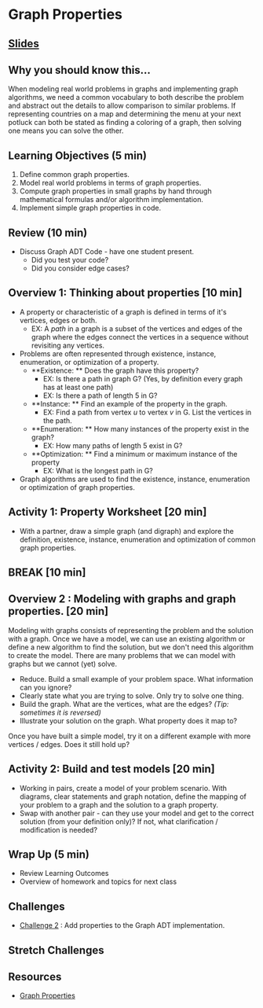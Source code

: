 # Graph Properties

## [Slides](https://docs.google.com/presentation/d/1VXFHzViCROaTJRJerTudUWWMTcYjbHEIMxP46_mSYtk/edit?usp=sharing)


## Why you should know this...
When modeling real world problems in graphs and implementing graph algorithms, we need a common vocabulary to both describe the problem and abstract out the details to allow comparison to similar problems. If representing countries on a map and determining the menu at your next potluck can both be stated as finding a coloring of a graph, then solving one means you can solve the other.


## Learning Objectives (5 min)

1. Define common graph properties.
1. Model real world problems in terms of graph properties.
1. Compute graph properties in small graphs by hand through mathematical formulas and/or algorithm implementation.  
1. Implement simple graph properties in code.

## Review (10 min)
- Discuss Graph ADT Code - have one student present.
    - Did you test your code?
    - Did you consider edge cases?

## Overview 1: Thinking about properties [10 min]
- A property or characteristic of a graph is defined in terms of it's vertices, edges or both.  
  - EX: A *path* in a graph is a subset of the vertices and edges of the graph where the edges connect the vertices in a sequence without revisiting any vertices.
- Problems are often represented through existence, instance, enumeration, or optimization of a property.  
  - **Existence: ** Does the graph have this property?
    - EX: Is there a path in graph G? (Yes, by definition every graph has at least one path)
    - EX: Is there a path of length 5 in G?
  - **Instance: ** Find an example of the property in the graph.
    - EX: Find a path from vertex *u* to vertex *v* in G. List the vertices in the path.
  - **Enumeration: ** How many instances of the property exist in the graph?
    - EX: How many paths of length 5 exist in G?
  - **Optimization: ** Find a minimum or maximum instance of the property
    - EX: What is the longest path in G?
- Graph algorithms are used to find the existence, instance, enumeration or optimization of graph properties.  

## Activity 1: Property Worksheet [20 min]
- With a partner, draw a simple graph (and digraph) and explore the definition, existence, instance, enumeration and optimization of common graph properties.

## BREAK [10 min]

## Overview 2 : Modeling with graphs and graph properties. [20 min]
Modeling with graphs consists of representing the problem and the solution with a graph. Once we have a model, we can use an existing algorithm or define a new algorithm to find the solution, but we don't need this algorithm to create the model.  There are many problems that we can model with graphs but we cannot (yet) solve.

- Reduce.  Build a small example of your problem space.  What information can you ignore?
- Clearly state what you are trying to solve.  Only try to solve one thing.
- Build the graph.  What are the vertices, what are the edges?  *(Tip: sometimes it is reversed)*
- Illustrate your solution on the graph.  What property does it map to?

Once you have built a simple model, try it on a different example with more vertices / edges.  Does it still hold up?


## Activity 2: Build and test models [20 min]
- Working in pairs, create a model of your problem scenario. With diagrams, clear statements and graph notation, define the mapping of your problem to a graph and the solution to a graph property.   
- Swap with another pair - can they use your model and get to the correct solution (from your definition only)?  If not, what clarification / modification is needed?

## Wrap Up (5 min)

- Review Learning Outcomes
- Overview of homework and topics for next class

## Challenges
 - [Challenge 2]() : Add properties to the Graph ADT implementation.

## Stretch Challenges

## Resources
- [Graph Properties](https://en.wikipedia.org/wiki/Graph_property)
